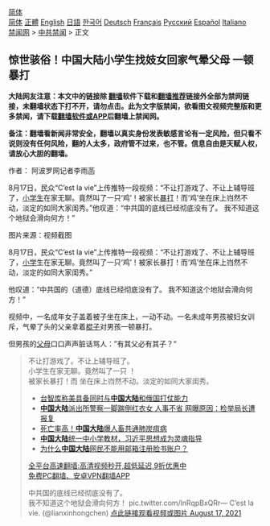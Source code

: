  <!-- 面包屑导航 --> <div class="breadcrumb"><!-- GTranslate: https://gtranslate.io/ -->  <div class="switcher notranslate">  <div class="selected">  <a href="#" onclick="return false;"> 简体</a>  </div>  <div class="option">  <a href="https://www.bannedbook.org" onclick="doGTranslate('zh-CN|zh-CN');jQuery('div.switcher div.selected a').html(jQuery(this).html());return false;" title="简体中文" class="nturl selected"> 简体</a>  <a href="https://www.bannedbook.org/zh-tw/" onclick="doGTranslate('zh-CN|zh-TW');jQuery('div.switcher div.selected a').html(jQuery(this).html());return false;" title="繁體中文" class="nturl"> 正體</a>  <a href="https://www.bannedbook.org/en/" onclick="doGTranslate('zh-CN|en');jQuery('div.switcher div.selected a').html(jQuery(this).html());return false;" title="English" class="nturl"> English</a>  <a href="https://www.bannedbook.org/ja/" onclick="doGTranslate('zh-CN|ja');jQuery('div.switcher div.selected a').html(jQuery(this).html());return false;" title="日本語" class="nturl"> 日語</a>  <a href="https://www.bannedbook.org/ko/" onclick="doGTranslate('zh-CN|ko');jQuery('div.switcher div.selected a').html(jQuery(this).html());return false;" title="한국어" class="nturl"> 한국어</a>  <a href="https://www.bannedbook.org/de/" onclick="doGTranslate('zh-CN|de');jQuery('div.switcher div.selected a').html(jQuery(this).html());return false;" title="Deutsch" class="nturl"> Deutsch</a>  <a href="https://www.bannedbook.org/fr/" onclick="doGTranslate('zh-CN|fr');jQuery('div.switcher div.selected a').html(jQuery(this).html());return false;" title="Français" class="nturl"> Français</a>  <a href="https://www.bannedbook.org/ru/" onclick="doGTranslate('zh-CN|ru');jQuery('div.switcher div.selected a').html(jQuery(this).html());return false;" title="Русский" class="nturl"> Русский</a>  <a href="https://www.bannedbook.org/es/" onclick="doGTranslate('zh-CN|es');jQuery('div.switcher div.selected a').html(jQuery(this).html());return false;" title="Español" class="nturl"> Español</a>  <a href="https://www.bannedbook.org/it/" onclick="doGTranslate('zh-CN|it');jQuery('div.switcher div.selected a').html(jQuery(this).html());return false;" title="Italiano" class="nturl"> Italiano</a>  </div>  </div>      <div class='breadcrumb-sub'><!-- Breadcrumb NavXT 6.3.0 --> <a href="https://www.bannedbook.org/" class="home">禁闻网</a> &gt; <a href="https://www.bannedbook.org/bnews/cbnews/" class="category">中共禁闻</a> &gt; 正文</div></div><h2>惊世骇俗！中国大陆小学生找妓女回家气晕父母 一顿暴打</h2> <p class="notice"><b>大陆网友注意：本文中的链接除 <a href="https://github.com/bannedbook/fanqiang" >翻墙</a>软件下载和<a href="https://github.com/killgcd/justmysocks/blob/master/README.md">翻墙推荐</a>链接外全部为禁网链接，未翻墙状态下打不开，请勿点击。此为文字版禁闻，欲看图文视频完整版和更多禁闻，请下载<a href="https://github.com/bannedbook/fanqiang">翻墙软件或APP</a>后翻墙上禁闻网。</p><p>备注：翻墙看新闻非常安全，翻墙以真实身份发表敏感言论有一定风险，但只看不说则没有任何风险，翻的人太多，政府管不过来，也不管。信息自由是天赋人权，请放心大胆的翻墙。</b></p>  <div class="entry"> <p>作者： 阿波罗网记者李雨菡</p> <p id="summary">8月17日，民众“C’est la vie”上传推特一段视频：“不让打游戏了、不让上辅导班了，<a href="https://www.bannedbook.org/bnews/tag/%E5%B0%8F%E5%AD%A6%E7%94%9F/" class="st_tag internal_tag" rel="tag" title="标签 小学生 下的日志">小学生</a>在家无聊。竟然叫了一只‘鸡’！被家长<a href="https://www.bannedbook.org/bnews/tag/%E6%9A%B4%E6%89%93/" class="st_tag internal_tag" rel="tag" title="标签 暴打 下的日志">暴打</a>！而‘鸡’坐在床上岿然不动，淡定的如同大家闺秀。”他叹道：“中共国的底线已经彻底没有了。 我不知道这个地狱会滑向何方！”</p> <p id="conimg">图片来源：视频截图</p>  <p>8月17日，民众“C’est la vie”上传推特一段视频：“不让打游戏了、不让上辅导班了，<a href="https://www.bannedbook.org/bnews/tag/%E5%B0%8F%E5%AD%A6/" class="st_tag internal_tag" rel="tag" title="标签 小学 下的日志">小学</a>生在家无聊。竟然叫了一只‘鸡’！被家长暴打！而‘鸡’坐在床上岿然不动，淡定的如同大家闺秀。”</p> <p>他叹道：“中共国的（道德）底线已经彻底没有了。 我不知道这个地狱会滑向何方！”</p> <p>视频中，一名成年女子盖着被子坐在床上，一动不动。一名未成年男孩被妇女训斥，气晕了头的父亲拿着<span class='wp_keywordlink'><a href="https://www.bannedbook.org/forum11/topic309.html" title="禁片：“科学”的棍子" target="_blank">棍子</a></span>对男孩一顿暴打。</p>  <p>但男孩的<a href="https://www.bannedbook.org/bnews/tag/%e7%88%b6%e6%af%8d/" class="st_tag internal_tag" rel="tag" title="标签 父母 下的日志">父母</a>口口声声脏话骂人：”有其父必有其子？“</p> <blockquote><p>不让打游戏了。不让上辅导班了。<br />小学生在家无聊。竟然叫了一只  ！<br />被家长暴打！而   坐在床上岿然不动。淡定的如同大家闺秀。</p> <ul class='op-related-articles' title='相关阅读'> <li><a href='https://www.bannedbook.org/bnews/baitai/20210816/1607106.html' target='_blank'>台智库称美具备同时与<b>中国大陆</b>和俄国打仗能力</a></li> <li><a href='https://www.bannedbook.org/bnews/cbnews/20210813/1605387.html' target='_blank'><b>中国大陆</b>派出所警察一脚踹倒红衣女 人事不省 网曝原因：检举局长遭报复</a></li> <li><a href='https://www.bannedbook.org/bnews/comments/20210811/1604621.html' target='_blank'>死亡率高！<b>中国大陆</b>爆人畜共通肺炭疽病</a></li> <li><a href='https://www.bannedbook.org/bnews/headline/20210811/1604453.html' target='_blank'><b>中国大陆</b>统一中小学教材，习近平思想成为灵魂指导</a></li> <li><a href='https://www.bannedbook.org/bnews/baitai/20210810/1603615.html' target='_blank'>为什么<b>中国大陆</b>网民不能用邮箱注册脸书账户？</a></li> </ul> <p class="texttj"> <a href="https://github.com/bannedbook/fanqiang/wiki/V2ray%E6%9C%BA%E5%9C%BA" target="_blank">全平台高速翻墙:高清视频秒开,超低延迟,9折优惠中</a><br/> <a href="https://github.com/bannedbook/fanqiang/wiki/%E7%A6%81%E9%97%BB%E7%BD%91%E5%AE%89%E5%8D%93%E7%BF%BB%E5%A2%99%E6%96%B0%E9%97%BBAPP" target="_blank">免费PC翻墙、安卓VPN翻墙APP</a></p> <p>中共国的底线已经彻底没有了。<br />我不知道这个地狱会滑向何方！ pic.twitter.com/lnRqpBxQRr— C’est la vie. (@lianxinhongchen) <a href="https://twitter.com/lianxinhongchen/status/1427698410900099073?ref_src=twsrc%5Etfw">点此链接观看视频或图片 August 17, 2021</a></p></blockquote> </p><a name='sharetosocial'></a>  <div style="margin-bottom:5px;padding-bottom:5px;clear:both"> <div id="archive-pix-1" class="banner-ads"> <!-- AuctionX Display platform tag START --> <div id="26318x728x90x621x_ADSLOT2" clicktrack="%%CLICK_URL_ESC%%"></div> <!-- AuctionX Display platform tag END --> </div> <div id="archive-pix-2" class="banner-ads"> <!-- AuctionX Display platform tag START --> <div id="26315x300x250x621x_ADSLOT2" clicktrack="%%CLICK_URL_ESC%%"></div> <!-- AuctionX Display platform tag END --> </div> </div>  <div id="archive-pix-1" class="banner-ads"> <!-- AuctionX Display platform tag START --> <div id="26318x728x90x621x_ADSLOT3" clicktrack="%%CLICK_URL_ESC%%"></div> <!-- AuctionX Display platform tag END --> </div> </div><!--END ENTRY--> 